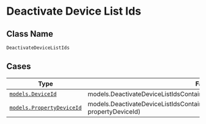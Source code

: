 
# Deactivate Device List Ids

## Class Name

`DeactivateDeviceListIds`

## Cases

| Type | Factory Method |
|  --- | --- |
| [`models.DeviceId`](../../../doc/models/device-id.md) | models.DeactivateDeviceListIdsContainer.FromDeviceId(models.DeviceId deviceId) |
| [`models.PropertyDeviceId`](../../../doc/models/property-device-id.md) | models.DeactivateDeviceListIdsContainer.FromPropertyDeviceId(models.PropertyDeviceId propertyDeviceId) |

